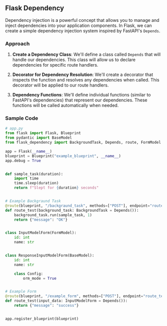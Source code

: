 ## Flask Dependency

Dependency injection is a powerful concept that allows you to manage and inject dependencies into your application
components. In Flask, we can create a simple dependency injection system inspired by FastAPI's `Depends`.

### Approach

1. **Create a Dependency Class**: We'll define a class called `Depends` that will handle our dependencies. This class
   will allow us to declare dependencies for specific route handlers.

2. **Decorator for Dependency Resolution**: We'll create a decorator that inspects the function and resolves any
   dependencies when called. This decorator will be applied to our route handlers.

3. **Dependency Functions**: We'll define individual functions (similar to FastAPI's dependencies) that represent our
   dependencies. These functions will be called automatically when needed.

### Sample Code

```python
# app.py
from flask import Flask, Blueprint
from pydantic import BaseModel
from flask_dependency import BackgroundTask, Depends, route, FormModel

app = Flask(__name__)
blueprint = Blueprint("example_blueprint", __name__)
app.debug = True


def sample_task(duration):
    import time
    time.sleep(duration)
    return f"Slept for {duration} seconds"


# Example Backgraund Task
@route(blueprint, "/backgraund_task", methods=["POST"], endpoint="route_test")
def route_test(background_task: BackgroundTask = Depends()):
    background_task.run(sample_task, 1)
    return {"message": "OK"}


class InputModelForm(FormModel):
    id: int
    name: str


class ResponseInputModelForm(BaseModel):
    id: int
    name: str

    class Config:
        orm_mode = True


# Example Form
@route(blueprint, "/example_form", methods=["POST"], endpoint="route_test", response_schema=ResponseInputModelForm)
def route_test(input_data: InputModelForm = Depends()):
    return {"message": "success"}


app.register_blueprint(blueprint)
```

